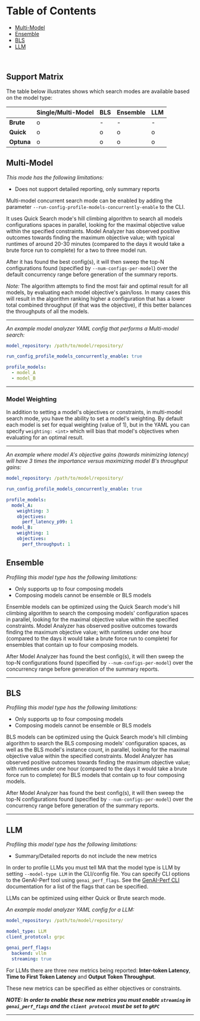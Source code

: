 <!--
Copyright (c) 2024, NVIDIA CORPORATION. All rights reserved.

Licensed under the Apache License, Version 2.0 (the "License");
you may not use this file except in compliance with the License.
You may obtain a copy of the License at

    http://www.apache.org/licenses/LICENSE-2.0

Unless required by applicable law or agreed to in writing, software
distributed under the License is distributed on an "AS IS" BASIS,
WITHOUT WARRANTIES OR CONDITIONS OF ANY KIND, either express or implied.
See the License for the specific language governing permissions and
limitations under the License.
-->

# Table of Contents

- [Multi-Model](#multi-model)
- [Ensemble](#ensemble)
- [BLS](#bls)
- [LLM](#llm)

<br>

## Support Matrix

The table below illustrates shows which search modes are available based on the model type:

|            | Single/Multi-Model | BLS | Ensemble | LLM |
| ---------- | ------------------ | --- | -------- | --- |
| **Brute**  | o                  | -   | -        | -   |
| **Quick**  | o                  | o   | o        | o   |
| **Optuna** | o                  | o   | o        | o   |

## Multi-Model

_This mode has the following limitations:_

- Does not support detailed reporting, only summary reports

Multi-model concurrent search mode can be enabled by adding the parameter `--run-config-profile-models-concurrently-enable` to the CLI.

It uses Quick Search mode's hill climbing algorithm to search all models configurations spaces in parallel, looking for the maximal objective value within the specified constraints. Model Analyzer has observed positive outcomes towards finding the maximum objective value; with typical runtimes of around 20-30 minutes (compared to the days it would take a brute force run to complete) for a two to three model run.

After it has found the best config(s), it will then sweep the top-N configurations found (specified by `--num-configs-per-model`) over the default concurrency range before generation of the summary reports.

_Note:_ The algorithm attempts to find the most fair and optimal result for all models, by evaluating each model objective's gain/loss. In many cases this will result in the algorithm ranking higher a configuration that has a lower total combined throughput (if that was the objective), if this better balances the throughputs of all the models.

---

_An example model analyzer YAML config that performs a Multi-model search:_

```yaml
model_repository: /path/to/model/repository/

run_config_profile_models_concurrently_enable: true

profile_models:
  - model_A
  - model_B
```

---

### **Model Weighting**

In addition to setting a model's objectives or constraints, in multi-model search mode, you have the ability to set a model's weighting. By default each model is set for equal weighting (value of 1), but in the YAML you can specify `weighting: <int>` which will bias that model's objectives when evaluating for an optimal result.

---

_An example where model A's objective gains (towards minimizing latency) will have 3 times the importance versus maximizing model B's throughput gains:_

```yaml
model_repository: /path/to/model/repository/

run_config_profile_models_concurrently_enable: true

profile_models:
  model_A:
    weighting: 3
    objectives:
      perf_latency_p99: 1
  model_B:
    weighting: 1
    objectives:
      perf_throughput: 1
```

## Ensemble

_Profiling this model type has the following limitations:_

- Only supports up to four composing models
- Composing models cannot be ensemble or BLS models

Ensemble models can be optimized using the Quick Search mode's hill climbing algorithm to search the composing models' configuration spaces in parallel, looking for the maximal objective value within the specified constraints. Model Analyzer has observed positive outcomes towards finding the maximum objective value; with runtimes under one hour (compared to the days it would take a brute force run to complete) for ensembles that contain up to four composing models.

After Model Analyzer has found the best config(s), it will then sweep the top-N configurations found (specified by `--num-configs-per-model`) over the concurrency range before generation of the summary reports.

---

## BLS

_Profiling this model type has the following limitations:_

- Only supports up to four composing models
- Composing models cannot be ensemble or BLS models

BLS models can be optimized using the Quick Search mode's hill climbing algorithm to search the BLS composing models' configuration spaces, as well as the BLS model's instance count, in parallel, looking for the maximal objective value within the specified constraints. Model Analyzer has observed positive outcomes towards finding the maximum objective value; with runtimes under one hour (compared to the days it would take a brute force run to complete) for BLS models that contain up to four composing models.

After Model Analyzer has found the best config(s), it will then sweep the top-N configurations found (specified by `--num-configs-per-model`) over the concurrency range before generation of the summary reports.

---

## LLM

_Profiling this model type has the following limitations:_

- Summary/Detailed reports do not include the new metrics

In order to profile LLMs you must tell MA that the model type is LLM by setting `--model-type LLM` in the CLI/config file. You can specify CLI options to the GenAI-Perf tool using `genai_perf_flags`. See the [GenAI-Perf CLI](https://github.com/triton-inference-server/perf_analyzer/blob/main/genai-perf/README.md) documentation for a list of the flags that can be specified.

LLMs can be optimized using either Quick or Brute search mode.

_An example model analyzer YAML config for a LLM:_

```yaml
model_repository: /path/to/model/repository/

model_type: LLM
client_prototcol: grpc

genai_perf_flags:
  backend: vllm
  streaming: true
```

For LLMs there are three new metrics being reported: **Inter-token Latency**, **Time to First Token Latency** and **Output Token Throughput**.

These new metrics can be specified as either objectives or constraints.

_**NOTE: In order to enable these new metrics you must enable `streaming` in `genai_perf_flags` and the `client protocol` must be set to `gRPC`**_

---
